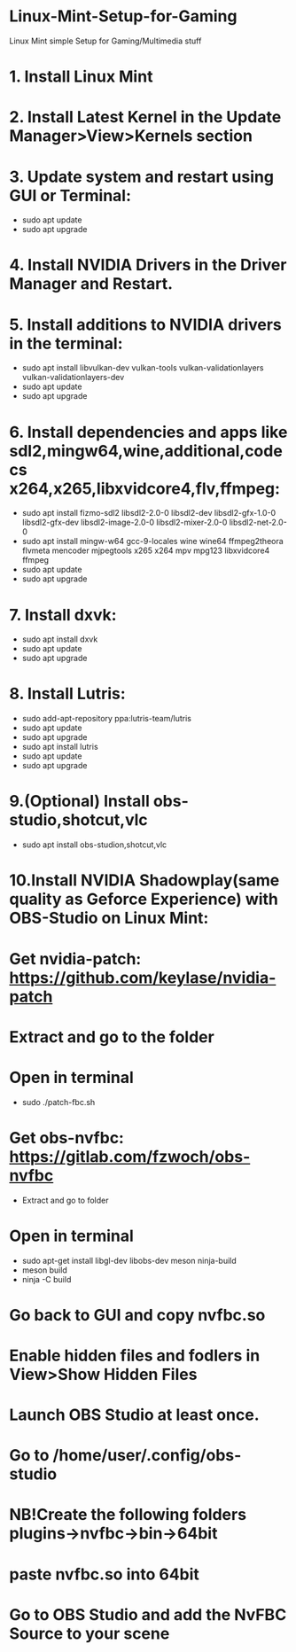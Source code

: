 # Linux-Mint-Setup-for-Gaming
Linux Mint simple Setup for Gaming/Multimedia stuff

# 1. Install Linux Mint

# 2. Install Latest Kernel in the Update Manager>View>Kernels section

# 3. Update system and restart using GUI or Terminal:
 * sudo apt update
 * sudo apt upgrade
  
# 4. Install NVIDIA Drivers in the Driver Manager and Restart.

# 5. Install additions to NVIDIA drivers in the terminal:
 * sudo apt install libvulkan-dev vulkan-tools vulkan-validationlayers vulkan-validationlayers-dev
 * sudo apt update
 * sudo apt upgrade

# 6. Install dependencies and apps like sdl2,mingw64,wine,additional,codecs x264,x265,libxvidcore4,flv,ffmpeg:
* sudo apt install fizmo-sdl2 libsdl2-2.0-0 libsdl2-dev libsdl2-gfx-1.0-0 libsdl2-gfx-dev libsdl2-image-2.0-0 libsdl2-mixer-2.0-0 libsdl2-net-2.0-0
* sudo apt install mingw-w64 gcc-9-locales wine wine64 ffmpeg2theora flvmeta mencoder mjpegtools x265 x264 mpv mpg123 libxvidcore4 ffmpeg
* sudo apt update
* sudo apt upgrade

# 7. Install dxvk:
* sudo apt install dxvk
* sudo apt update
* sudo apt upgrade

# 8. Install Lutris:
* sudo add-apt-repository ppa:lutris-team/lutris
* sudo apt update
* sudo apt upgrade
* sudo apt install lutris
* sudo apt update
* sudo apt upgrade

# 9.(Optional) Install obs-studio,shotcut,vlc
* sudo apt install obs-studion,shotcut,vlc

# 10.Install NVIDIA Shadowplay(same quality as Geforce Experience) with OBS-Studio on Linux Mint:
# Get nvidia-patch: https://github.com/keylase/nvidia-patch
# Extract and go to the folder
# Open in terminal
* sudo ./patch-fbc.sh
# Get obs-nvfbc: https://gitlab.com/fzwoch/obs-nvfbc
* Extract and go to folder
# Open in terminal 
* sudo apt-get install libgl-dev libobs-dev meson ninja-build
* meson build
* ninja -C build
# Go back to GUI and copy nvfbc.so
# Enable hidden files and fodlers in View>Show Hidden Files
# Launch OBS Studio at least once.
# Go to /home/user/.config/obs-studio
# NB!Create the following folders plugins->nvfbc->bin->64bit
# paste nvfbc.so into 64bit
# Go to OBS Studio and add the NvFBC Source to your scene
